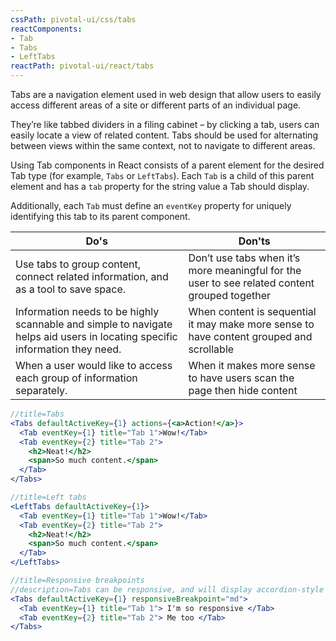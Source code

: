 ```yaml
---
cssPath: pivotal-ui/css/tabs
reactComponents:
- Tab
- Tabs
- LeftTabs
reactPath: pivotal-ui/react/tabs
---
```


Tabs are a navigation element used in web design that allow users to easily access different areas of a site or different parts of an individual page.

They’re like tabbed dividers in a filing cabinet – by clicking a tab, users can easily locate a view of related content. Tabs should be used for alternating between views within the same context, not to navigate to different areas.

Using Tab components in React consists of a parent element for the desired Tab type (for example,
`Tabs` or `LeftTabs`). Each `Tab` is a child of this parent element and has a `tab` property for the
string value a Tab should display.

Additionally, each `Tab` must define an `eventKey` property for uniquely identifying this tab to its parent component.

Do's         | Don'ts
-------------|----------
Use tabs to group content, connect related information, and as a tool to save space. | Don’t use tabs when it’s more meaningful for the user to see related content grouped together
Information needs to be highly scannable and simple to navigate helps aid users in locating specific information they need. | When content is sequential it may make more sense to have content grouped and scrollable
When a user would like to access each group of information separately. | When it makes more sense to have users scan the page then hide content


```jsx harmony
//title=Tabs
<Tabs defaultActiveKey={1} actions={<a>Action!</a>}>
  <Tab eventKey={1} title="Tab 1">Wow!</Tab>
  <Tab eventKey={2} title="Tab 2">
    <h2>Neat!</h2>
    <span>So much content.</span>
  </Tab>
</Tabs>
```

```jsx harmony
//title=Left tabs
<LeftTabs defaultActiveKey={1}>
  <Tab eventKey={1} title="Tab 1">Wow!</Tab>
  <Tab eventKey={2} title="Tab 2">
    <h2>Neat!</h2>
    <span>So much content.</span>
  </Tab>
</LeftTabs>
```

```jsx harmony
//title=Responsive breakpoints
//description=Tabs can be responsive, and will display accordion-style on small screens and folder-style on large screens.
<Tabs defaultActiveKey={1} responsiveBreakpoint="md">
  <Tab eventKey={1} title="Tab 1"> I'm so responsive </Tab>
  <Tab eventKey={2} title="Tab 2"> Me too </Tab>
</Tabs>
```